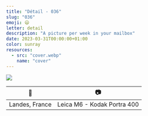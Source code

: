 ```yaml
---
title: "Détail - 036"
slug: "036"
emoji: 😃
letter: detail
description: "A picture per week in your mailbox"
date: 2023-03-31T00:00:00+01:00
color: sunray
resources:
  - src: "cover.webp"
    name: "cover"
---
```

![](cover)

📍 | 📷
---|---
Landes, France | Leica M6 - Kodak Portra 400

